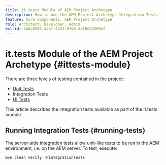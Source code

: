 ```yaml
---
title: it.tests Module of AEM Project Archetype
description: How to use the AEM Project Archetype Integration Tests
feature: Core Components, AEM Project Archetype
role: Architect, Developer, Admin
exl-id: 0abc0265-3a3f-4323-97e6-3af0c62299ef
---
```

# it.tests Module of the AEM Project Archetype {#ittests-module}

There are three levels of testing contained in the project:

* [Unit Tests](core.md#unit-tests)
* Integration Tests
* [UI Tests](uitests.md)

This article describes the integration tests available as part of the it.tests module.

## Running Integration Tests {#running-tests}

The server-side integration tests allow unit-like tests to be run in the AEM-environment, i.e. on the AEM server. To test, execute:

```
mvn clean verify -PintegrationTests
```
